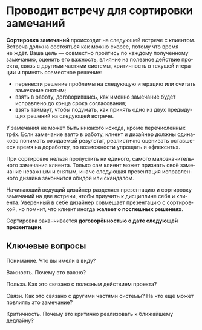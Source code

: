 # Проводит встречу для сортировки замечаний

**Сор­ти­ровка заме­ча­ний** про­ис­хо­дит на сле­ду­ю­щей встрече с кли­ен­том. Встреча должна состо­яться как можно ско­рее, потому что время не ждёт. Ваша цель — сов­местно прой­тись по каж­дому полу­чен­ному заме­ча­нию, оце­нить его важ­ность, вли­я­ние на полез­ное дей­ствие про­екта, связь с дру­гими частями системы, кри­тич­ность в теку­щей ите­ра­ции и при­нять сов­мест­ное решение:

- пере­не­сти реше­ние про­блемы на сле­ду­ю­щую ите­ра­цию или счи­тать заме­ча­ние снятым;
- взять в работу, дого­во­рив­шись, как именно заме­ча­ние будет исправ­лено до конца срока согласования;
- взять тай­маут, чтобы поду­мать, как при­нять одно из двух преды­ду­щих реше­ний на сле­ду­ю­щей встрече.

У заме­ча­ния не может быть ника­кого исхода, кроме пере­чис­лен­ных трёх. Если заме­ча­ние взято в работу, кли­ент и дизай­нер должны оди­на­ково пони­мать ожи­да­е­мый резуль­тат, реа­ли­стично оце­ни­вать остав­ше­еся время на дора­ботку, по воз­мож­но­сти упро­щать и «флек­сить».

При сор­ти­ровке нельзя про­пу­стить ни еди­ного, самого мало­зна­чи­тель­ного заме­ча­ния кли­ента. Только сам кли­ент может при­знать своё заме­ча­ние неваж­ным и сня­тым, иначе сле­ду­ю­щая пре­зен­та­ция исправ­лен­ного дизайна закон­чится оби­дой или скандалом.

Начи­на­ю­щий веду­щий дизай­нер раз­де­ляет пре­зен­та­цию и сор­ти­ровку заме­ча­ний на две встречи, чтобы при­учить к дис­ци­плине себя и кли­ента. Уве­рен­ный в себе дизай­нер сов­ме­щает пре­зен­та­цию с сор­ти­ров­кой, но пом­нит, что кли­ент ино­гда **жалеет о поспеш­ных решениях**.

Сор­ти­ровка закан­чи­ва­ется **дого­во­рён­но­стью о дате сле­ду­ю­щей презентации**.

## Ключевые вопросы

Пони­ма­ние. Что вы имели в виду?

Важ­ность. Почему это важно?

Польза. Как это свя­зано с полез­ным дей­ствием проекта?

Связи. Как это свя­зано с дру­гими частями системы? На что ещё может повли­ять это замечание?

Кри­тич­ность. Почему это кри­тично реа­ли­зо­вать к бли­жай­шему дедлайну?